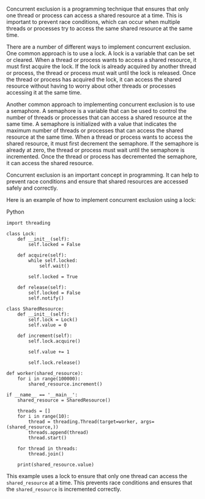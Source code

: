 Concurrent exclusion is a programming technique that ensures that only one thread or process can access a shared resource at a time. This is important to prevent race conditions, which can occur when multiple threads or processes try to access the same shared resource at the same time.

There are a number of different ways to implement concurrent exclusion. One common approach is to use a lock. A lock is a variable that can be set or cleared. When a thread or process wants to access a shared resource, it must first acquire the lock. If the lock is already acquired by another thread or process, the thread or process must wait until the lock is released. Once the thread or process has acquired the lock, it can access the shared resource without having to worry about other threads or processes accessing it at the same time.

Another common approach to implementing concurrent exclusion is to use a semaphore. A semaphore is a variable that can be used to control the number of threads or processes that can access a shared resource at the same time. A semaphore is initialized with a value that indicates the maximum number of threads or processes that can access the shared resource at the same time. When a thread or process wants to access the shared resource, it must first decrement the semaphore. If the semaphore is already at zero, the thread or process must wait until the semaphore is incremented. Once the thread or process has decremented the semaphore, it can access the shared resource.

Concurrent exclusion is an important concept in programming. It can help to prevent race conditions and ensure that shared resources are accessed safely and correctly.

Here is an example of how to implement concurrent exclusion using a lock:

Python

```
import threading

class Lock:
    def __init__(self):
        self.locked = False

    def acquire(self):
        while self.locked:
            self.wait()

        self.locked = True

    def release(self):
        self.locked = False
        self.notify()

class SharedResource:
    def __init__(self):
        self.lock = Lock()
        self.value = 0

    def increment(self):
        self.lock.acquire()

        self.value += 1

        self.lock.release()

def worker(shared_resource):
    for i in range(100000):
        shared_resource.increment()

if __name__ == '__main__':
    shared_resource = SharedResource()

    threads = []
    for i in range(10):
        thread = threading.Thread(target=worker, args=(shared_resource,))
        threads.append(thread)
        thread.start()

    for thread in threads:
        thread.join()

    print(shared_resource.value)
```

This example uses a lock to ensure that only one thread can access the `shared_resource` at a time. This prevents race conditions and ensures that the `shared_resource` is incremented correctly.